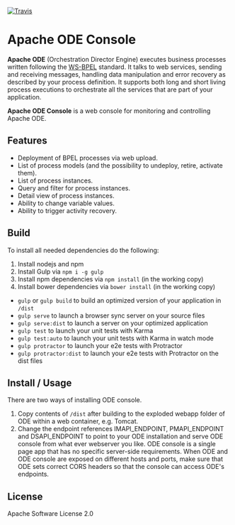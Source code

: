 [![Travis](https://img.shields.io/travis/apache/ode-console.svg)]()

# Apache ODE Console

**Apache ODE** (Orchestration Director Engine) executes business processes written following the [WS-BPEL](http://ode.apache.org/ws-bpel-20.html) standard. It talks to web services, sending and receiving messages, handling data manipulation and error recovery as described by your process definition. It supports both long and short living process executions to orchestrate all the services that are part of your application.

**Apache ODE Console** is a web console for monitoring and controlling Apache ODE.

## Features
* Deployment of BPEL processes via web upload.
* List of process models (and the possibility to undeploy, retire, activate them).
* List of process instances.
* Query and filter for process instances.
* Detail view of process instances.
* Ability to change variable values.
* Ability to trigger activity recovery.

## Build

To install all needed dependencies do the following:
1. Install nodejs and npm
1. Install Gulp via `npm i -g gulp`
1. Install npm dependencies via `npm install` (in the working copy)
1. Install bower dependencies via `bower install` (in the working copy)

* `gulp` or `gulp build` to build an optimized version of your application in `/dist`
* `gulp serve` to launch a browser sync server on your source files
* `gulp serve:dist` to launch a server on your optimized application
* `gulp test` to launch your unit tests with Karma
* `gulp test:auto` to launch your unit tests with Karma in watch mode
* `gulp protractor` to launch your e2e tests with Protractor
* `gulp protractor:dist` to launch your e2e tests with Protractor on the dist files

## Install / Usage

There are two ways of installing ODE console.

1. Copy contents of `/dist` after building to the exploded webapp folder of ODE within a web container, e.g. Tomcat.
2. Change the endpoint references IMAPI_ENDPOINT, PMAPI_ENDPOINT and DSAPI_ENDPOINT to point to your ODE installation and serve ODE console from what ever webserver you like. ODE console is a single page app that has no specific server-side requirements. When ODE and ODE console are exposed on different hosts and ports, make sure that ODE sets correct CORS headers so that the console can access ODE's endpoints.

## License

Apache Software License 2.0
